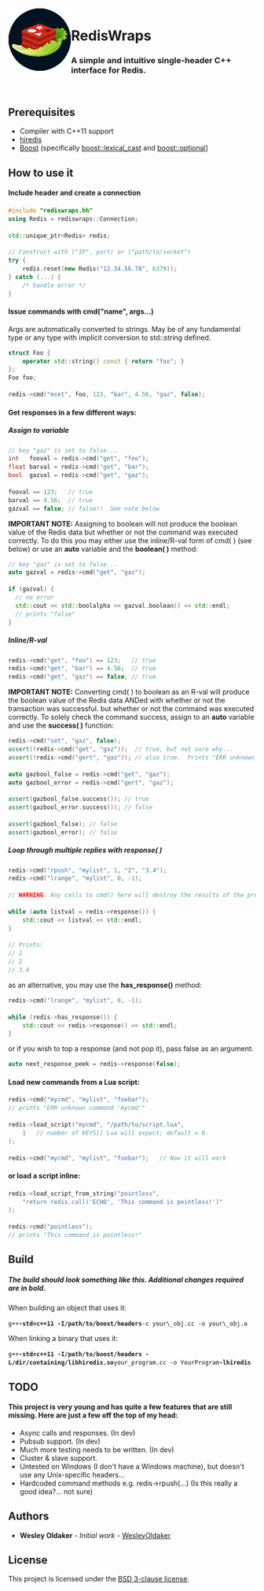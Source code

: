 <img align="left" src="logo.png" />

# RedisWraps
### A simple and intuitive single-header C++ interface for Redis.
<br/>

## Prerequisites
- Compiler with C++11 support
- [hiredis](https://github.com/redis/hiredis)
- [Boost](http://www.boost.org/) (specifically [boost::lexical\_cast](http://www.boost.org/doc/libs/release/libs/lexical_cast/) and [boost::optional](http://www.boost.org/doc/libs/release/lib/optional/)]

## How to use it
#### Include header and create a connection

```C++
#include "rediswraps.hh"
using Redis = rediswraps::Connection;

std::unique_ptr<Redis> redis;

// Construct with ("IP", port) or ("path/to/socket")
try {
	redis.reset(new Redis("12.34.56.78", 6379));
} catch (...) {
	/* handle error */
}
```

#### Issue commands with cmd("name", args...)

Args are automatically converted to strings.
May be of any fundamental type or any type with implicit conversion to std::string defined.

```C++
struct Foo {
	operator std::string() const { return "foo"; }
};
Foo foo;

redis->cmd("mset", foo, 123, "bar", 4.56, "gaz", false);
```

#### Get responses in a few different ways:
##### Assign to variable

```C++
// key "gaz" is set to false...
int   fooval = redis->cmd("get", "foo");
float barval = redis->cmd("get", "bar");
bool  gazval = redis->cmd("get", "gaz");

fooval == 123;   // true
barval == 4.56;  // true
gazval == false; // false!!  See note below
```

**IMPORTANT NOTE:** Assigning to boolean will not produce the boolean value of the Redis data but whether or not the command was executed correctly.  To do this you may either use the inline/R-val form of cmd( ) (see below) or use an **auto** variable and the **boolean( )** method:

```C++
// key "gaz" is set to false...
auto gazval = redis->cmd("get", "gaz");

if (gazval) {
  // no error
  std::cout << std::boolalpha << gazval.boolean() << std::endl;
  // prints "false"
}
```

##### Inline/R-val

```C++
redis->cmd("get", "foo") == 123;   // true
redis->cmd("get", "bar") == 4.56;  // true
redis->cmd("get", "gaz") == false; // true
```

**IMPORTANT NOTE:** Converting cmd( ) to boolean as an R-val will produce the boolean value of the Redis data ANDed with whether or not the transaction was successful. but whether or not the command was executed correctly.  To solely check the command success, assign to an **auto** variable and use the **success( )** function:

```C++
redis->cmd("set", "gaz", false);
assert(!redis->cmd("get", "gaz"));  // true, but not sure why...
assert(!redis->cmd("gert", "gaz")); // also true.  Prints "ERR unknown command 'gert'"

auto gazbool_false = redis->cmd("get", "gaz");
auto gazbool_error = redis->cmd("gert", "gaz");

assert(gazbool_false.success()); // true
assert(gazbool_error.success()); // false

assert(gazbool_false); // false
assert(gazbool_error); // false
```

##### Loop through multiple replies with response( )

```C++
redis->cmd("rpush", "mylist", 1, "2", "3.4");
redis->cmd("lrange", "mylist", 0, -1);

// WARNING: Any calls to cmd() here will destroy the results of the previous lrange call!

while (auto listval = redis->response()) {
	std::cout << listval << std::endl;
}

// Prints:
// 1
// 2
// 3.4
```

as an alternative, you may use the **has\_response()** method:

```C++
redis->cmd("lrange", "mylist", 0, -1);

while (redis->has_response()) {
	std::cout << redis->response() << std::endl;
}
```

or if you wish to top a response (and not pop it), pass false as an argument:

```C++
auto next_response_peek = redis->response(false);
```

#### Load new commands from a Lua script:
```C++
redis->cmd("mycmd", "mylist", "foobar");
// prints "ERR unknown command 'mycmd'"

redis->load_script("mycmd", "/path/to/script.lua",
	1   // number of KEYS[] Lua will expect; default = 0.
);

redis->cmd("mycmd", "mylist", "foobar");   // Now it will work
```

#### or load a script inline:

```C++
redis->load_script_from_string("pointless", 
	"return redis.call('ECHO', 'This command is pointless!')"
);

redis->cmd("pointless");
// prints "This command is pointless!"
```

## Build

##### The build should look something like this.  Additional changes required are in bold.
When building an object that uses it:

`g++`**`-std=c++11 -I/path/to/boost/headers`**`-c your\_obj.cc -o your\_obj.o`

When linking a binary that uses it:

`g++`**`-std=c++11 -I/path/to/boost/headers -L/dir/containing/libhiredis.so`**`your_program.cc -o YourProgram`**`-lhiredis`**

## TODO

#### This project is very young and has quite a few features that are still missing.  Here are just a few off the top of my head:

- Async calls and responses. (In dev)
- Pubsub support. (In dev)
- Much more testing needs to be written. (In dev)
- Cluster & slave support.
- Untested on Windows (I don't have a Windows machine), but doesn't use any Unix-specific headers...
- Hardcoded command methods e.g. redis->rpush(...) (Is this really a good idea?... not sure)

## Authors

* **Wesley Oldaker** - *Initial work* - [WesleyOldaker](https://github.com/woldaker)

## License

This project is licensed under the [BSD 3-clause license](LICENSE).
